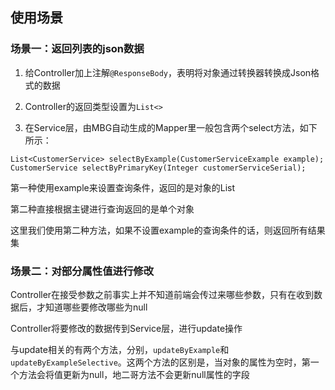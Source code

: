 ## 使用场景
### 场景一：返回列表的json数据
1. 给Controller加上注解`@ResponseBody`，表明将对象通过转换器转换成Json格式的数据

2. Controller的返回类型设置为`List<>`

3. 在Service层，由MBG自动生成的Mapper里一般包含两个select方法，如下所示：
```
List<CustomerService> selectByExample(CustomerServiceExample example);
CustomerService selectByPrimaryKey(Integer customerServiceSerial);
```
第一种使用example来设置查询条件，返回的是对象的List  

第二种直接根据主键进行查询返回的是单个对象  

这里我们使用第二种方法，如果不设置example的查询条件的话，则返回所有结果集

### 场景二：对部分属性值进行修改
Controller在接受参数之前事实上并不知道前端会传过来哪些参数，只有在收到数据后，才知道哪些要修改哪些为null  

Controller将要修改的数据传到Service层，进行update操作  

与update相关的有两个方法，分别，`updateByExample`和`updateByExampleSelective`。这两个方法的区别是，当对象的属性为空时，第一个方法会将值更新为null，地二哥方法不会更新null属性的字段
